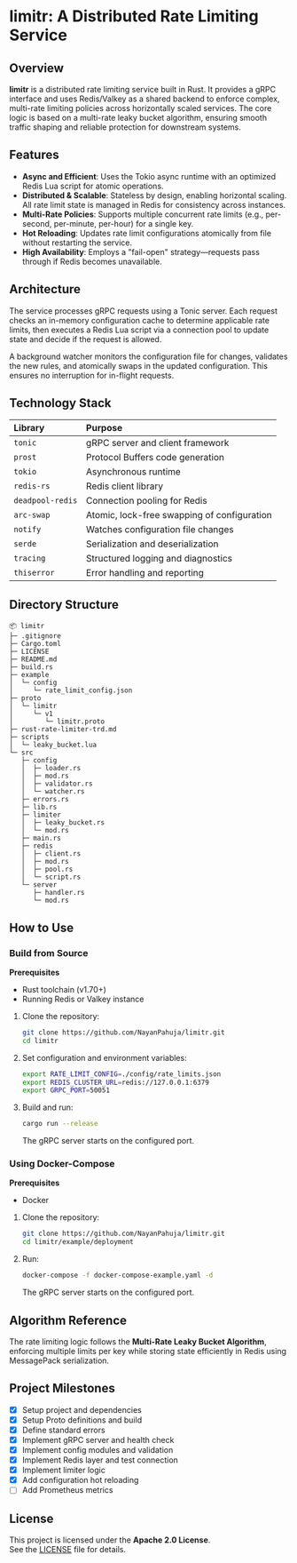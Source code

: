 # limitr: A Distributed Rate Limiting Service

## Overview

**limitr** is a distributed rate limiting service built in Rust. It provides a gRPC interface and uses Redis/Valkey as a shared backend to enforce complex, multi-rate limiting policies across horizontally scaled services. The core logic is based on a multi-rate leaky bucket algorithm, ensuring smooth traffic shaping and reliable protection for downstream systems.

## Features

* **Async and Efficient**: Uses the Tokio async runtime with an optimized Redis Lua script for atomic operations.
* **Distributed & Scalable**: Stateless by design, enabling horizontal scaling. All rate limit state is managed in Redis for consistency across instances.
* **Multi-Rate Policies**: Supports multiple concurrent rate limits (e.g., per-second, per-minute, per-hour) for a single key.
* **Hot Reloading**: Updates rate limit configurations atomically from file without restarting the service.
* **High Availability**: Employs a "fail-open" strategy—requests pass through if Redis becomes unavailable.

## Architecture

The service processes gRPC requests using a Tonic server. Each request checks an in-memory configuration cache to determine applicable rate limits, then executes a Redis Lua script via a connection pool to update state and decide if the request is allowed.

A background watcher monitors the configuration file for changes, validates the new rules, and atomically swaps in the updated configuration. This ensures no interruption for in-flight requests.

## Technology Stack

| Library | Purpose |
| :--- | :--- |
| `tonic` | gRPC server and client framework |
| `prost` | Protocol Buffers code generation |
| `tokio` | Asynchronous runtime |
| `redis-rs` | Redis client library |
| `deadpool-redis` | Connection pooling for Redis |
| `arc-swap` | Atomic, lock-free swapping of configuration |
| `notify` | Watches configuration file changes |
| `serde` | Serialization and deserialization |
| `tracing` | Structured logging and diagnostics |
| `thiserror` | Error handling and reporting |

## Directory Structure

```
📦 limitr
├─ .gitignore
├─ Cargo.toml
├─ LICENSE
├─ README.md
├─ build.rs
├─ example
│  └─ config
│     └─ rate_limit_config.json
├─ proto
│  └─ limitr
│     └─ v1
│        └─ limitr.proto
├─ rust-rate-limiter-trd.md
├─ scripts
│  └─ leaky_bucket.lua
└─ src
   ├─ config
   │  ├─ loader.rs
   │  ├─ mod.rs
   │  ├─ validator.rs
   │  └─ watcher.rs
   ├─ errors.rs
   ├─ lib.rs
   ├─ limiter
   │  ├─ leaky_bucket.rs
   │  └─ mod.rs
   ├─ main.rs
   ├─ redis
   │  ├─ client.rs
   │  ├─ mod.rs
   │  ├─ pool.rs
   │  └─ script.rs
   └─ server
      ├─ handler.rs
      └─ mod.rs
```

## How to Use

### Build from Source

**Prerequisites**  
* Rust toolchain (v1.70+)  
* Running Redis or Valkey instance  

1. Clone the repository:

   ```bash
   git clone https://github.com/NayanPahuja/limitr.git
   cd limitr
   ```

2. Set configuration and environment variables:

   ```bash
   export RATE_LIMIT_CONFIG=./config/rate_limits.json
   export REDIS_CLUSTER_URL=redis://127.0.0.1:6379
   export GRPC_PORT=50051
   ```

3. Build and run:

   ```bash
   cargo run --release
   ```

   The gRPC server starts on the configured port.

### Using Docker-Compose

**Prerequisites**  
* Docker

1. Clone the repository:

   ```bash
   git clone https://github.com/NayanPahuja/limitr.git
   cd limitr/example/deployment
   ```
3. Run:

   ```bash
   docker-compose -f docker-compose-example.yaml -d
   ```

   The gRPC server starts on the configured port.


## Algorithm Reference

The rate limiting logic follows the **Multi-Rate Leaky Bucket Algorithm**, enforcing multiple limits per key while storing state efficiently in Redis using MessagePack serialization.

## Project Milestones

* [x] Setup project and dependencies  
* [x] Setup Proto definitions and build  
* [x] Define standard errors  
* [x] Implement gRPC server and health check  
* [x] Implement config modules and validation  
* [x] Implement Redis layer and test connection  
* [x] Implement limiter logic  
* [x] Add configuration hot reloading  
* [ ] Add Prometheus metrics

## License

This project is licensed under the **Apache 2.0 License**.  
See the [LICENSE](./LICENSE) file for details.
